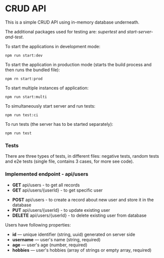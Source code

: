 # CRUD API

This is a simple CRUD API using in-memory database underneath.

The additional packages used for testing are: _supertest_ and _start-server-and-test_.

To start the applications in development mode:

```
npm run start:dev
```

To start the application in production mode (starts the build process and then runs the bundled file):

```
npm rn start:prod
```

To start multiple instances of application:

```
npm run start:multi
```

To simultaneously start server and run tests:

```
npm run test:ci
```

To run tests (the server has to be started separately):

```
npm run test
```

### Tests

There are three types of tests, in different files: negative tests, random tests and e2e tests (single file, contains 3 cases, for more see code).

### Implemented endpoint - api/users

- **GET** api/users - to get all records
- **GET** api/users/{userId} - to get specific user

* **POST** api/users - to create a record about new user and store it in the database
* **PUT** api/users/{userId} - to update existing user
* **DELETE** api/users/{userId} - to delete existing user from database

Users have following properties:

- **id** — unique identifier (string, uuid) generated on server side
- **username** — user's name (string, required)
- **age** — user's age (number, required)
- **hobbies** — user's hobbies (array of strings or empty array, required)
